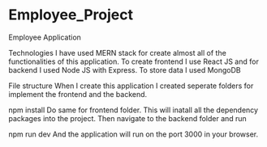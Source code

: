 # Employee_Project


Employee  Application


Technologies
I have used MERN stack for create almost all of the functionalities of this application. To create frontend I use React JS and for backend I used Node JS with Express. To store data I used MongoDB

File structure
When I create this application I created seperate folders for implement the frontend and the backend. 


npm install
Do same for frontend folder. This will inatall all the dependency packages into the project. Then navigate to the backend folder and run

npm run dev
And the application will run on the port 3000 in your browser.
